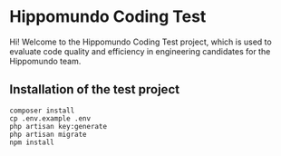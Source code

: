 # Hippomundo Coding Test

Hi! Welcome to the Hippomundo Coding Test project, which is used to evaluate 
code quality and efficiency in engineering candidates for the Hippomundo team.




## Installation of the test project
```
composer install
cp .env.example .env
php artisan key:generate
php artisan migrate
npm install

```